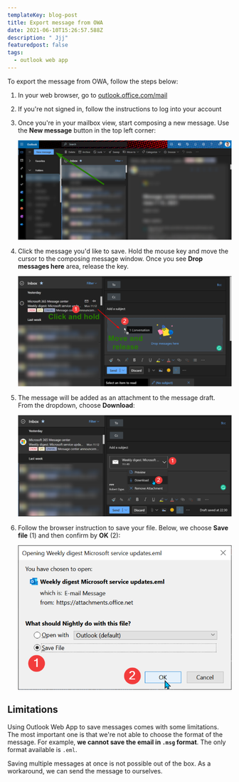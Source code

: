 ```yaml
---
templateKey: blog-post
title: Export message from OWA
date: 2021-06-10T15:26:57.588Z
description: " Jjj"
featuredpost: false
tags:
  - outlook web app
---
```

To export the message from OWA, follow the steps below:

1. In your web browser, go to [outlook.office.com/mail](https://outlook.office.com/mail/)
2. If you're not signed in, follow the instructions to log into your account
3. Once you're in your mailbox view, start composing a new message. Use the **New message** button in the top left corner:

   ![Starting composing a new message from OWA](../../img/20210615-122811-mvpk6ngx8u.png)
4. Click the message you'd like to save. Hold the mouse key and move the cursor to the composing message window. Once you see **Drop messages here** area, release the key.

   ![Moving message to the composing area](../../img/20210615-222029-paxp5uqkix.png)
5. The message will be added as an attachment to the message draft. From the dropdown, choose **Download**:

   ![Clicking download from the dropdown](../../img/20210615-223034-elrufjcov6.png)
6. Follow the browser instruction to save your file. Below, we choose **Save file** (1) and then confirm by **OK** (2):

   ![Browser prompt to save the file](../../img/20210615-223346-hnrri7rlfq.png)



## Limitations

Using Outlook Web App to save messages comes with some limitations. The most important one is that we're not able to choose the format of the message. For example, **we cannot save the email in `.msg` format**. The only format available is `.eml`.

Saving multiple messages at once is not possible out of the box. As a workaround, we can send the message to ourselves.